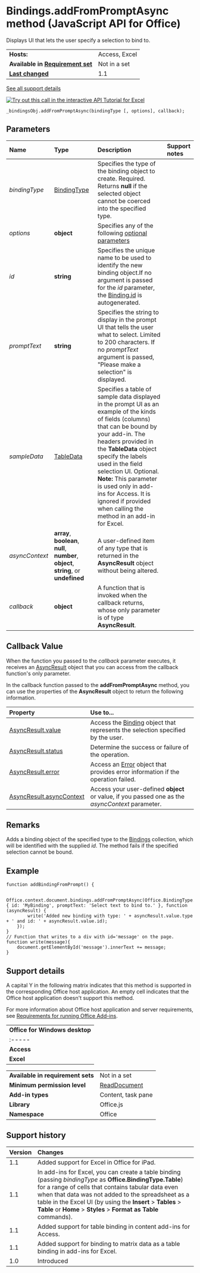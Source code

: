 
# Bindings.addFromPromptAsync method (JavaScript API for Office)
 Displays UI that lets the user specify a selection to bind to.

|||
|:-----|:-----|
|**Hosts:**|Access, Excel|
|**Available in [Requirement set](http://msdn.microsoft.com/library/6b6702f2-b0a5-46ab-a356-8dda897ca8ae%28Office.15%29.aspx)**|Not in a set|
|**[Last changed](#bk_history)**|1.1|
[See all support details](#bk_support)

[![Try out this call in the interactive API Tutorial for Excel](../images/819b84bf-151c-4a12-80c3-d6f8d7c03251.png)](http://officeapitutorial.azurewebsites.net/Redirect.mdl?scenario=Get+Selected+Coordinates)


```
_bindingsObj.addFromPromptAsync(bindingType [, options], callback);
```


## Parameters



|**Name**|**Type**|**Description**|**Support notes**|
|:-----|:-----|:-----|:-----|
| _bindingType_|[BindingType](../reference/enumerations/bindingtype-enumeration.md)|Specifies the type of the binding object to create. Required. Returns  **null** if the selected object cannot be coerced into the specified type.||
| _options_|**object**|Specifies any of the following [optional parameters](http://msdn.microsoft.com/library/7fe6bb42-3178-4d96-85f5-af5caea7b950%28Office.15%29.aspx#AsyncProgramming_OptionalParameters)||
| _id_|**string**|Specifies the unique name to be used to identify the new binding object.If no argument is passed for the  _id_ parameter, the [Binding.id](../reference/shared/binding-object/id-property.md) is autogenerated.||
| _promptText_|**string**|Specifies the string to display in the prompt UI that tells the user what to select. Limited to 200 characters. If no  _promptText_ argument is passed, "Please make a selection" is displayed.||
| _sampleData_|[TableData](../reference/shared/tabledata/tabledata-object.md)|Specifies a table of sample data displayed in the prompt UI as an example of the kinds of fields (columns) that can be bound by your add-in. The headers provided in the  **TableData** object specify the labels used in the field selection UI. Optional. **Note:** This parameter is used only in add-ins for Access. It is ignored if provided when calling the method in an add-in for Excel.||
| _asyncContext_|**array**,  **boolean**,  **null**,  **number**,  **object**, **string**, or  **undefined**|A user-defined item of any type that is returned in the  **AsyncResult** object without being altered.||
| _callback_|**object**|A function that is invoked when the callback returns, whose only parameter is of type  **AsyncResult**.||

## Callback Value

When the function you passed to the  _callback_ parameter executes, it receives an [AsyncResult](../reference/shared/asyncresult-object.md) object that you can access from the callback function's only parameter.

In the callback function passed to the  **addFromPromptAsync** method, you can use the properties of the **AsyncResult** object to return the following information.



|**Property**|**Use to...**|
|:-----|:-----|
|[AsyncResult.value](../reference/shared/asyncresult/value-property.md)|Access the [Binding](../reference/shared/binding-object/binding-object.md) object that represents the selection specified by the user.|
|[AsyncResult.status](../reference/shared/asyncresult/status-property.md)|Determine the success or failure of the operation.|
|[AsyncResult.error](../reference/shared/asyncresult/error-property.md)|Access an [Error](../reference/shared/error/error-object.md) object that provides error information if the operation failed.|
|[AsyncResult.asyncContext](../reference/shared/asyncresult/asynccontext-property.md)|Access your user-defined  **object** or value, if you passed one as the _asyncContext_ parameter.|

## Remarks

Adds a binding object of the specified type to the [Bindings](../reference/shared/bindings-object/bindings-object.md) collection, which will be identified with the supplied _id_. The method fails if the specified selection cannot be bound.


## Example




```
function addBindingFromPrompt() {

    Office.context.document.bindings.addFromPromptAsync(Office.BindingType.Text, { id: 'MyBinding', promptText: 'Select text to bind to.' }, function (asyncResult) {
        write('Added new binding with type: ' + asyncResult.value.type + ' and id: ' + asyncResult.value.id);
    });
}
// Function that writes to a div with id='message' on the page.
function write(message){
    document.getElementById('message').innerText += message; 
}
```




## Support details
<a name="bk_support"> </a>

A capital Y in the following matrix indicates that this method is supported in the corresponding Office host application. An empty cell indicates that the Office host application doesn't support this method.

For more information about Office host application and server requirements, see [Requirements for running Office Add-ins](http://msdn.microsoft.com/library/67340567-bb9a-498c-96d3-3f52f28c16bc%28Office.15%29.aspx).


||
|:-----|
|**Office for Windows desktop**|**Office Online(in browser)**|**Office for iPad**|
|:-----|:-----|:-----|
|**Access**||Y||
|**Excel**|Y|Y|Y|

|||
|:-----|:-----|
|**Available in requirement sets**|Not in a set|
|**Minimum permission level**|[ReadDocument](http://msdn.microsoft.com/library/da2efadc-4ebf-45fe-be39-397ac1eb1dbd%28Office.15%29.aspx)|
|**Add-in types**|Content, task pane|
|**Library**|Office.js|
|**Namespace**|Office|

## Support history
<a name="bk_history"> </a>



|**Version**|**Changes**|
|:-----|:-----|
|1.1|Added support for Excel in Office for iPad.|
|1.1|In add-ins for Excel, you can create a table binding (passing  _bindingType_ as **Office.BindingType.Table**) for a range of cells that contains tabular data even when that data was not added to the spreadsheet as a table in the Excel UI (by using the  **Insert** > **Tables** > **Table** or **Home** > **Styles** > **Format as Table** commands).|
|1.1|Added support for table binding in content add-ins for Access. |
|1.1|Added support for binding to matrix data as a table binding in add-ins for Excel.|
|1.0|Introduced|

